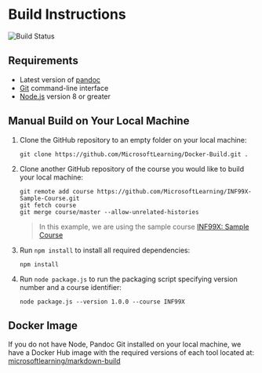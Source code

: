 # Build Instructions

![Build Status](https://microsoftdigitallearning.visualstudio.com/Courseware/_apis/build/status/MicrosoftLearning.Docker-Build?branchName=master)

## Requirements

- Latest version of [pandoc](http://pandoc.org/)
- [Git](https://git-scm.com/) command-line interface 
- [Node.js](https://nodejs.org/) version 8 or greater

## Manual Build on Your Local Machine

1. Clone the GitHub repository to an empty folder on your local machine:

    ```
    git clone https://github.com/MicrosoftLearning/Docker-Build.git .
    ```

1. Clone another GitHub repository of the course you would like to build your local machine:

    ```
    git remote add course https://github.com/MicrosoftLearning/INF99X-Sample-Course.git
    git fetch course
    git merge course/master --allow-unrelated-histories
    ```

    > In this example, we are using the sample course [INF99X: Sample Course](https://github.com/MicrosoftLearning/INF99X-Sample-Course)

1. Run ``npm install`` to install all required dependencies:

    ```
    npm install
    ```

1. Run ``node package.js`` to run the packaging script specifying version number and a course identifier:

    ```
    node package.js --version 1.0.0 --course INF99X
    ```

## Docker Image

If you do not have Node, Pandoc Git installed on your local machine, we have a Docker Hub image with the required versions of each tool located at: [microsoftlearning/markdown-build](https://hub.docker.com/r/microsoftlearning/markdown-build)
